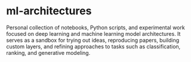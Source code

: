 # ml-architectures
Personal collection of notebooks, Python scripts, and experimental work focused on deep learning and machine learning model architectures. It serves as a sandbox for trying out ideas, reproducing papers, building custom layers, and refining approaches to tasks such as classification, ranking, and generative modeling.
